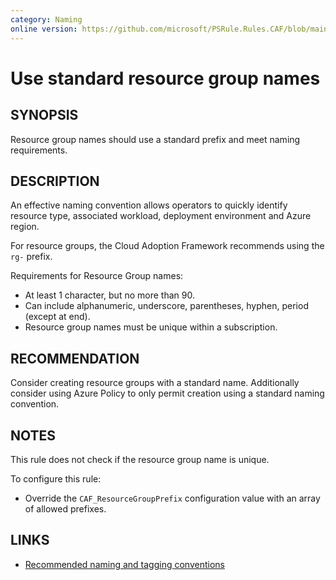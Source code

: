 ```yaml
---
category: Naming
online version: https://github.com/microsoft/PSRule.Rules.CAF/blob/main/docs/rules/en/CAF.Name.RG.md
---
```


# Use standard resource group names

## SYNOPSIS

Resource group names should use a standard prefix and meet naming requirements.

## DESCRIPTION

An effective naming convention allows operators to quickly identify resource type, associated workload,
deployment environment and Azure region.

For resource groups, the Cloud Adoption Framework recommends using the `rg-` prefix.

Requirements for Resource Group names:

- At least 1 character, but no more than 90.
- Can include alphanumeric, underscore, parentheses, hyphen, period (except at end).
- Resource group names must be unique within a subscription.

## RECOMMENDATION

Consider creating resource groups with a standard name.
Additionally consider using Azure Policy to only permit creation using a standard naming convention.

## NOTES

This rule does not check if the resource group name is unique.

To configure this rule:

- Override the `CAF_ResourceGroupPrefix` configuration value with an array of allowed prefixes.

## LINKS

- [Recommended naming and tagging conventions](https://docs.microsoft.com/en-us/azure/cloud-adoption-framework/ready/azure-best-practices/naming-and-tagging)

